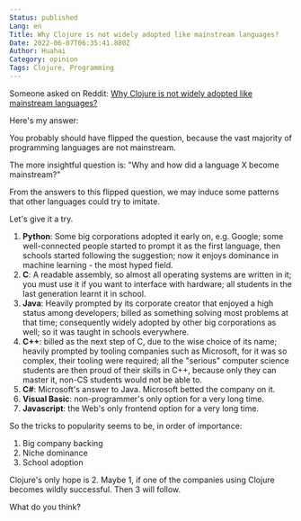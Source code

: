 ```yaml
---
Status: published
Lang: en
Title: Why Clojure is not widely adopted like mainstream languages?
Date: 2022-06-07T06:35:41.880Z
Author: Huahai
Category: opinion
Tags: Clojure, Programming
---
```

Someone asked on Reddit: [Why Clojure is not widely adopted like mainstream languages?](https://www.reddit.com/r/Clojure/comments/v6fzur/why_clojure_is_not_widely_adopted_like_mainstream/)

Here's my answer:

You probably should have flipped the question, because the vast majority of programming languages are not mainstream.

The more insightful question is: "Why and how did a language X become mainstream?"

From the answers to this flipped question, we may induce some patterns that other languages could try to imitate. 

Let's give it a try.

1. **Python**: Some big corporations adopted it early on, e.g. Google; some well-connected people started to prompt it as the first language, then schools started following the suggestion; now it enjoys dominance in machine learning - the most hyped field.
2. **C**: A readable assembly, so almost all operating systems are written in it; you must use it if you want to interface with hardware; all students in the last generation learnt it in school.
3. **Java**: Heavily prompted by its corporate creator that enjoyed a high status among developers; billed as something solving most problems at that time; consequently widely adopted by other big corporations as well; so it was taught in schools everywhere.
4. **C++**: billed as the next step of C, due to the wise choice of its name; heavily prompted by tooling companies such as Microsoft, for it was so complex, their tooling were required; all the "serious" computer science students are then proud of their skills in C++, because only they can master it, non-CS students would not be able to.
5. **C#**: Microsoft's answer to Java. Microsoft betted the company on it.
6. **Visual Basic**: non-programmer's only option for a very long time.
7. **Javascript**: the Web's only frontend option for a very long time.

So the tricks to popularity seems to be, in order of importance:

1. Big company backing
2. Niche dominance
3. School adoption

Clojure's only hope is 2. Maybe 1, if one of the companies using Clojure becomes wildly successful. Then 3 will follow.

What do you think?